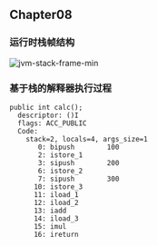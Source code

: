 ## Chapter08

### 运行时栈帧结构
![jvm-stack-frame-min](https://www.wailian.work/images/2019/04/19/jvm-stack-frame-min.jpg)

### 基于栈的解释器执行过程
```
public int calc();
  descriptor: ()I
  flags: ACC_PUBLIC
  Code:
    stack=2, locals=4, args_size=1
       0: bipush        100
       2: istore_1
       3: sipush        200
       6: istore_2
       7: sipush        300
      10: istore_3
      11: iload_1
      12: iload_2
      13: iadd
      14: iload_3
      15: imul
      16: ireturn
```